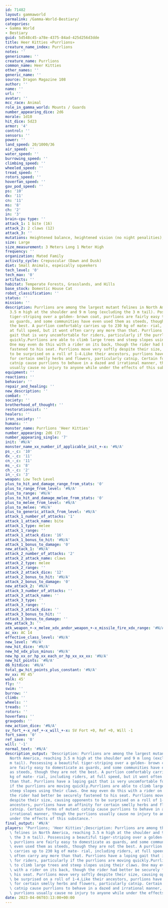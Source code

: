 ```yaml
---
id: 71482
layout: gammaworld
permalink: /Gamma-World-Bestiary/
categories:
- Gamma World
- Bestiary
guid: 5d548c45-a78e-4375-84ad-425d256d3dde
title: Heer Kitties «Purrlions»
creature_name_index: Purrlions
notes: ''
genericname: ''
creature_name: Purrlions
common_name: Heer Kitties
other_names: ''
generic_name: ''
source: Dragon Magazine 108
author: ''
name: ''
url: ''
avatar: ''
mcc_race: Animal
role_in_gamma_world: Mounts / Guards
number_appearing_dice: 2d6
morale: 1d10
hit_dice: 5d23
armor: '4'
control: ''
sensors: ''
power: ''
land_speed: 20/1000/36
air_speed: ''
water_speed: ''
burrowing_speed: ''
climbing_speed: ''
wheeled_speed: ''
tread_speed: ''
rotors_speed: ''
hoverfan_speed: ''
gav_pod_speed: ''
ps: '10'
dx: '11'
cn: '11'
ms: '8'
ch: '2'
in: '3'
brain-cpu type: ''
attack_1: 1 bite (16)
attack_2: 2 claws (12)
attack_3: ''
mutations: Heightened balance, heightened vision (no night penalities), and taller
size: Large
size_measurement: 3 Meters Long 1 Meter High
frequency: ''
organization: Mated Family
activity_cycle: Crepuscular (Dawn and Dusk)
diet: Small Animals, espeically squeekers
tech_level: '0'
tech_max: '0'
artifacts: ''
habitat: Temperate Forests, Grasslands, and Hills
base_stock: Domestic House Cat
robot_classification: ''
status: ''
mission: ''
description: Purrlions are among the largest mutant felines in North America, reaching
  3.5 m high at the shoulder and 9 m long (excluding the 3 m tail). Possessing a beautiful
  tiger-striping over a golden- brown coat, purrlions are fairly easy to domesticate
  as guards, and some communities have even used them as steeds, though they are not
  the best. A purrlion comfortably carries up to 230 kg of mate- rial, including riders,
  at full speed, but it wont often carry any more than that. Purrlions have a loping
  gait that is very uncomfortable for riders, particularly if the purrlions are moving
  quickly.Purrlions are able to climb large trees and steep slopes using their claws.
  One may even do this with a rider on its back, though the rider had better be securely
  fastened to his seat. Purrlions move very softly despite their size, causing opponents
  to be surprised on a roll of 1-4.Like their ancestors, purrlions have an affinity
  for certain smelly herbs and flowers, particularly catnip. Certain forms of mutant
  catnip cause purrlions to behave in a dazed and irrational manner, though the purrlions
  usually cause no injury to anyone while under the effects of this substance.
equipment: ''
reactions: ''
behavior: ''
repair_and_healing: ''
new_description: ''
combat: ''
society: ''
brotherhood_of_thought: ''
restorationsist: ''
healers: ''
iron_society: ''
humans: ''
monster_name: Purrlions 'Heer Kitties'
number_appearing: 2d6 (7)
number_appearing_single: '7'
init: '#N/A'
monster_name_xx_number_if_applicable_init_+-x: '#N/A'
ps_-_c: '10'
dx_-_c: '11'
cn_-_c: '11'
ms_-_c: '8'
ch_-_c: '2'
in_-_c: '3'
weapon: Low Tech Level
plus_to_hit_and_damage_range_from_stats: '0'
plus_to_range_from_level: '#N/A'
plus_to_range: '#N/A'
plus_to_hit_and_damage_melee_from_stats: '0'
plus_to_melee_from_level: '#N/A'
plus_to_melee: '#N/A'
plus_to_generic_attack_from_level: '#N/A'
attack_1_number_of_attacks: '1'
attack_1_attack_name: bite
attack_1_type: melee
attack_1_range: ''
attack_1_attack_dice: '16'
attack_1_bonus_to_hit: '#N/A'
attack_1_bonus_to_damage: '0'
new_attack_1: '#N/A'
attack_2_number_of_attacks: '2'
attack_2_attack_name: claws
attack_2_type: melee
attack_2_range: ''
attack_2_attack_dice: '12'
attack_2_bonus_to_hit: '#N/A'
attack_2_bonus_to_damage: '0'
new_attack_2: '#N/A'
attack_3_number_of_attacks: ''
attack_3_attack_name: ''
attack_3_type: ''
attack_3_range: ''
attack_3_attack_dice: ''
attack_3_bonus_to_hit: ''
attack_3_bonus_to_damage: ''
new_attack_3: ''
atk_weapon_+-x_melee_xdx_andor_weapon_+-x_missile_fire_xdx_range: '#N/A'
ac_xx: AC 14
effective_class_level: '#N/A'
new_level: '#N/A'
new_hit_dice: '#N/A'
new_hd_xdx_plus_minus: '#N/A'
new_hp_xx_or_hp_xx_each_or_hp_xx_xx_xx: '#N/A'
new_hit_points: '#N/A'
d6_hitdice: '#N/A'
total_gw_hit_points_plus_constant: '#N/A'
mv_xx: MV 45'
walk: 45'
fly: ''
swim: ''
burrow: ''
climb: ''
wheels: ''
treads: ''
rotors: ''
hoverfans: ''
gravpods: ''
new_action_dice: '#N/A'
sv_fort_+-x_ref_+-x_will_+-x: SV Fort +0, Ref +0, Will -1
fort_save: '0'
ref_save: '0'
will: '-1'
normal_text: '#N/A'
description_output: 'Description: Purrlions are among the largest mutant felines in
  North America, reaching 3.5 m high at the shoulder and 9 m long (excluding the 3
  m tail). Possessing a beautiful tiger-striping over a golden- brown coat, purrlions
  are fairly easy to domesticate as guards, and some communities have even used them
  as steeds, though they are not the best. A purrlion comfortably carries up to 230
  kg of mate- rial, including riders, at full speed, but it wont often carry any more
  than that. Purrlions have a loping gait that is very uncomfortable for riders, particularly
  if the purrlions are moving quickly.Purrlions are able to climb large trees and
  steep slopes using their claws. One may even do this with a rider on its back, though
  the rider had better be securely fastened to his seat. Purrlions move very softly
  despite their size, causing opponents to be surprised on a roll of 1-4.Like their
  ancestors, purrlions have an affinity for certain smelly herbs and flowers, particularly
  catnip. Certain forms of mutant catnip cause purrlions to behave in a dazed and
  irrational manner, though the purrlions usually cause no injury to anyone while
  under the effects of this substance.'
final_output: '#N/A'
players: "Purrlions; 'Heer Kitties';Description: Purrlions are among the largest mutant\
  \ felines in North America, reaching 3.5 m high at the shoulder and 9 m long (excluding\
  \ the 3 m tail). Possessing a beautiful tiger-striping over a golden- brown coat,\
  \ purrlions are fairly easy to domesticate as guards, and some communities have\
  \ even used them as steeds, though they are not the best. A purrlion comfortably\
  \ carries up to 230 kg of mate- rial, including riders, at full speed, but it wont\
  \ often carry any more than that. Purrlions have a loping gait that is very uncomfortable\
  \ for riders, particularly if the purrlions are moving quickly.Purrlions are able\
  \ to climb large trees and steep slopes using their claws. One may even do this\
  \ with a rider on its back, though the rider had better be securely fastened to\
  \ his seat. Purrlions move very softly despite their size, causing opponents to\
  \ be surprised on a roll of 1-4.Like their ancestors, purrlions have an affinity\
  \ for certain smelly herbs and flowers, particularly catnip. Certain forms of mutant\
  \ catnip cause purrlions to behave in a dazed and irrational manner, though the\
  \ purrlions usually cause no injury to anyone while under the effects of this substance.|"
date: 2023-04-06T03:13:00+00:00
---
```

</br>
